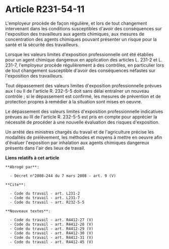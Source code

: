 # Article R231-54-11

L'employeur procède de façon régulière, et lors de tout changement intervenant dans les conditions susceptibles d'avoir des
conséquences sur l'exposition des travailleurs aux agents chimiques, aux mesures de concentration des agents chimiques
pouvant présenter un risque pour la santé et la sécurité des travailleurs.

Lorsque les valeurs limites d'exposition professionnelle ont été établies pour un agent chimique dangereux en application des
articles L. 231-2 et L. 231-7, l'employeur procède régulièrement à des contrôles, en particulier lors de tout changement
susceptible d'avoir des conséquences néfastes sur l'exposition des travailleurs.

Tout dépassement des valeurs limites d'exposition professionnelle prévues aux I ou II de l'article R. 232-5-5 doit sans délai
entraîner un nouveau contrôle ; si le dépassement est confirmé, les mesures de prévention et de protection propres à remédier
à la situation sont mises en oeuvre.

Le dépassement des valeurs limites d'exposition professionnelle indicatives prévues au III de l'article R. 232-5-5 est pris
en compte pour apprécier la nécessité de procéder à une nouvelle évaluation des risques d'exposition.

Un arrêté des ministres chargés du travail et de l'agriculture précise les modalités de prélèvement, les méthodes et moyens à
mettre en oeuvre afin d'évaluer l'exposition par inhalation aux agents chimiques dangereux présents dans l'air des lieux de
travail.

**Liens relatifs à cet article**

	**Abrogé par**:

	  - Décret n°2008-244 du 7 mars 2008 - art. 9 (V)

	**Cite**:

	  - Code du travail - art. L231-2
	  - Code du travail - art. L231-7
	  - Code du travail - art. R232-5-5

	**Nouveaux textes**:

	  - Code du travail - art. R4412-27 (V)
	  - Code du travail - art. R4412-28 (V)
	  - Code du travail - art. R4412-29 (V)
	  - Code du travail - art. R4412-30 (V)
	  - Code du travail - art. R4412-31 (V)
	  - Code du travail - art. R4412-45 (V)
